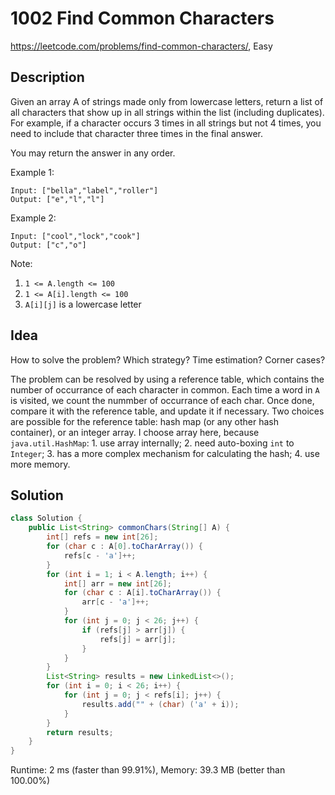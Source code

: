 # 1002 Find Common Characters

<https://leetcode.com/problems/find-common-characters/>, Easy

## Description

Given an array A of strings made only from lowercase letters, return a list of all characters that show up in all strings within the list (including duplicates).  For example, if a character occurs 3 times in all strings but not 4 times, you need to include that character three times in the final answer.

You may return the answer in any order.

Example 1:

```
Input: ["bella","label","roller"]
Output: ["e","l","l"]
```

Example 2:

```
Input: ["cool","lock","cook"]
Output: ["c","o"]
```

Note:

1. `1 <= A.length <= 100`
2. `1 <= A[i].length <= 100`
3. `A[i][j]` is a lowercase letter

## Idea

How to solve the problem? Which strategy? Time estimation?
Corner cases?

The problem can be resolved by using a reference table, which contains the
number of occurrance of each character in common. Each time a word in `A` is
visited, we count the nummber of occurrance of each char. Once done, compare it
with the reference table, and update it if necessary. Two choices are possible
for the reference table: hash map (or any other hash container), or an integer
array. I choose array here, because `java.util.HashMap`: 1. use array
internally; 2. need auto-boxing `int` to `Integer`; 3. has a more complex
mechanism for calculating the hash; 4. use more memory.

## Solution

```java
class Solution {
    public List<String> commonChars(String[] A) {
        int[] refs = new int[26];
        for (char c : A[0].toCharArray()) {
            refs[c - 'a']++;
        }
        for (int i = 1; i < A.length; i++) {
            int[] arr = new int[26];
            for (char c : A[i].toCharArray()) {
                arr[c - 'a']++;
            }
            for (int j = 0; j < 26; j++) {
                if (refs[j] > arr[j]) {
                    refs[j] = arr[j];
                }
            }
        }
        List<String> results = new LinkedList<>();
        for (int i = 0; i < 26; i++) {
            for (int j = 0; j < refs[i]; j++) {
                results.add("" + (char) ('a' + i));
            }
        }
        return results;
    }
}
```

Runtime: 2 ms (faster than 99.91%), Memory: 39.3 MB (better than 100.00%)
